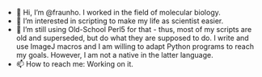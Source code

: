 - 👋 Hi, I’m @fraunho. I worked in the field of molecular biology.
- 👀 I’m interested in scripting to make my life as scientist easier.
- 🌱 I’m still using Old-School Perl5 for that - thus, most of my scripts are old and superseded, but do what they are supposed to do. I write and use ImageJ macros and I am willing to adapt Python programs to reach my goals. However, I am not a native in the latter language.
- 📫 How to reach me: Working on it.

<!---
fraunho/fraunho is a ✨ special ✨ repository because its `README.md` (this file) appears on your GitHub profile.
You can click the Preview link to take a look at your changes.
--->
